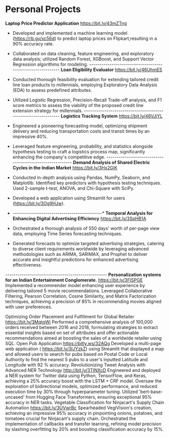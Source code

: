 # Personal Projects


 **Laptop Price Predictor Application**
 https://bit.ly/43mZTng
 * Developed and implemented a machine learning model (https://rb.gy/xc56d) to predict laptop prices on Flipkart,resulting in a 90% accuracy rate.
 * Collaborated on data cleaning, feature engineering, and exploratory data analysis; utilized Random Forest, XGBoost, and Support Vector Regression algorithms for modeling.
*-----------------------------------------------------------* 
 **Loan Eligibility Evaluator**
 https://bit.ly/46UhmES
 * Conducted thorough feasibility evaluation for extending tailored credit line loan products to millennials, employing Exploratory Data Analysis (EDA) to assess predefined attributes.
* Utilized Logistic Regression, Precision-Recall Trade-off analysis, and F1 score metrics to assess the viability of the proposed credit
 line extension strategy for millennials.
*--------------------------------------------------------------*
**Logistics Tracking System**
 https://bit.ly/46VJiYL
 * Engineered a pioneering forecasting model, optimizing shipment delivery and reducing transportation costs and transit times by an impressive 40%.
 * Leveraged feature engineering, probability, and statistics alongside hypothesis testing to craft a logistics process map, significantly enhancing the company's competitive edge.
*---------------------------------------------------------*
 **Demand Analysis of Shared Electric Cycles in the Indian Market**
 https://bit.ly/3Hx2GjK
 * Conducted in-depth analysis using Pandas, NumPy, Seaborn, and Matplotlib. Identified key predictors with hypothesis testing
 techniques. Used 2-sample t-test, ANOVA, and Chi-Square with SciPy.
 * Developed a web application using Streamlit for users (https://bit.ly/3Og9HJw).

 * --------------------------------------------*
 **Temporal Analysis for Enhancing Digital Advertising Efficiency**
 https://bit.ly/3SpHB1A
 * Orchestrated a thorough analysis of 550 days' worth of per-page view data, employing Time Series forecasting techniques.
 * Generated forecasts to optimize targeted advertising strategies, catering to diverse client requirements worldwide by leveraging
 advanced methodologies such as ARIMA, SARIMAX, and Prophet to deliver accurate and insightful predictions for enhanced
 advertising effectiveness.

*--------------------------------------------------*
 **Personalization systems for an Indian Entertainment Conglomerate.**
 https://bit.ly/3FISPGE
 Implemented a recommender model enhancing user experience by delivering tailored 5 movie recommendations.
 Leveraged Collaborative Filtering, Pearson Correlation, Cosine Similarity, and Matrix Factorization techniques, achieving a precision of
 85% in recommending movies aligned with user preferences.


 
 Optimizing Order Placement and Fulfillment for Global Retailer
 https://bit.ly/3MqtqWi
 Performed a comprehensive analysis of 100,000 orders received between 2016 and 2018, formulating strategies to extract essential
 insights based on set of attributes and offer actionable recommendations aimed at boosting the sales of a worldwide retailer using
 SQL.
 Open Pub Application
 https://bitly.ws/32AQg
 Developed a multi-page web application (
 https://bit.ly/3IJYzkZ) using Streamlit that displayed a map and allowed users to search for
 pubs based on Postal Code or Local Authority to find the nearest 5 pubs to a user's inputted Latitude and Longitude with 92 %
 accuracy.
 Revolutionizing Tweet Analysis with Advanced NER Technology
 http://bit.ly/3TINXcD
 Engineered and deployed a NER system for Twitter data using Python, TensorFlow, and Keras, achieving a 25% accuracy boost with
 the LSTM + CRF model.
 Oversaw the exploration of bidirectional models, optimized performance, and reduced execution time by 30% through hyperparameter
 tuning.
 Utilized 'bert-base-uncased' from Hugging Face Transformers, ensuring exceptional 95% accuracy in NER tasks.
 Vegetable Classification for Ninjacart's Supply Chain Automation
 https://bit.ly/3UVwrBc
 Spearheaded VegiVision's creation, achieving an impressive 95% accuracy in pinpointing onions, potatoes, and tomatoes crucial for
 Ninjacart's supply chain.
 Orchestrated the implementation of callbacks and transfer learning, refining model precision by slashing overfitting by 20% and
 boosting classification accuracy by 15%.


